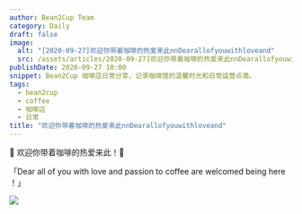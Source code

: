 ```yaml
---
author: Bean2Cup Team
category: Daily
draft: false
image:
  alt: "[2020-09-27]欢迎你带着咖啡的热爱来此nnDearallofyouwithloveand"
  src: /assets/articles/2020-09-27]欢迎你带着咖啡的热爱来此nnDearallofyouwithloveand_03.jpg
publishDate: 2020-09-27 10:00
snippet: Bean2Cup 咖啡店日常分享，记录咖啡馆的温馨时光和日常运营点滴。
tags:
  - bean2cup
  - coffee
  - 咖啡店
  - 日常
title: "欢迎你带着咖啡的热爱来此nnDearallofyouwithloveand"
---
```


💙 欢迎你带着咖啡的热爱来此！💙

「Dear all of you with love and passion to coffee are
welcomed being here ！」

![](/assets/articles/[2020-09-27]欢迎你带着咖啡的热爱来此nnDearallofyouwithloveand_03.jpg)

